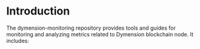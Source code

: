# Introduction  

The dymension-monitoring repository provides tools and guides for monitoring and analyzing metrics related to Dymension blockchain node. It includes:

